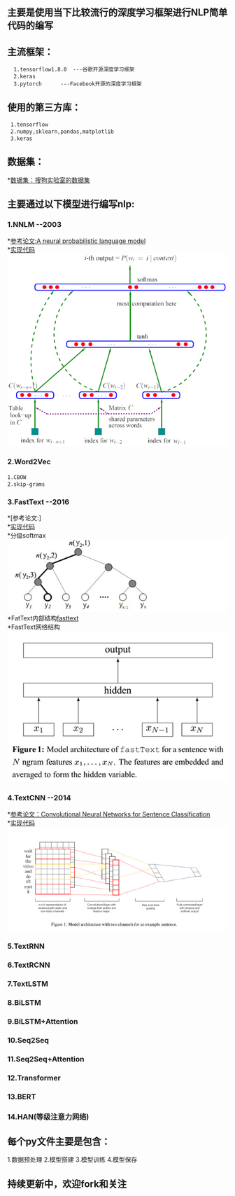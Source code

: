 ## 主要是使用当下比较流行的深度学习框架进行NLP简单代码的编写

## 主流框架：

      1.tensorflow1.8.0  ---谷歌开源深度学习框架
      2.keras
      3.pytorch      ---Facebook开源的深度学习框架

## 使用的第三方库：

     1.tensorflow
     2.numpy,sklearn,pandas,matplotlib
     3.keras
## 数据集：
   *[数据集：搜狗实验室的数据集](https://www.sogou.com/labs/resource/cs.php)
   
## 主要通过以下模型进行编写nlp:

### 1.NNLM  --2003
  *[参考论文:A neural probabilistic language model](http://www.pengjingtian.com/2016/09/17/nnlm/)\
  *[实现代码](https://github.com/jiangzhongkai/NLP_From_Zero_to_One/tree/master/NNLM)\
  ![image](images/nnlm.png)

### 2.Word2Vec 
    1.CBOW
    2.skip-grams

### 3.FastText  --2016
  *[参考论文:]\
  *[实现代码](https://github.com/jiangzhongkai/NLP_From_Zero_to_One/tree/master/FastText)\
  *分级softmax![image](images/H-softmax.jpg)\
  *FatText内部结构[fasttext](images/fasttext.jpg)\
  *FastText网络结构![image](images/fasttext_model.jpg)
    

### 4.TextCNN   --2014 
  *[参考论文：Convolutional Neural Networks for Sentence Classification](https://arxiv.org/abs/1408.5882)\
  *[实现代码](https://github.com/jiangzhongkai/NLP_From_Zero_to_One/tree/master/TextCNN)\
  ![image](images/textCNN.jpg)
  
### 5.TextRNN

### 6.TextRCNN

### 7.TextLSTM

### 8.BiLSTM

### 9.BiLSTM+Attention

### 10.Seq2Seq

### 11.Seq2Seq+Attention

### 12.Transformer

### 13.BERT 

### 14.HAN(等级注意力网络)
     

## 每个py文件主要是包含：

   1.数据预处理
   2.模型搭建
   3.模型训练
   4.模型保存

## 持续更新中，欢迎fork和关注



